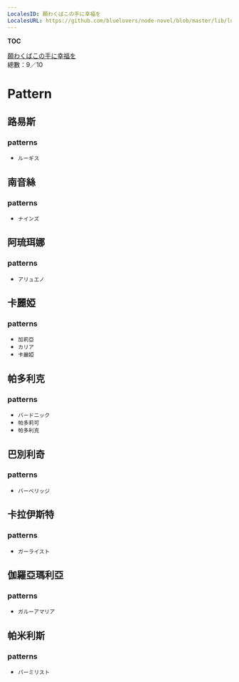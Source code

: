 ```yaml
---
LocalesID: 願わくばこの手に幸福を
LocalesURL: https://github.com/bluelovers/node-novel/blob/master/lib/locales/%E9%A1%98%E3%82%8F%E3%81%8F%E3%81%B0%E3%81%93%E3%81%AE%E6%89%8B%E3%81%AB%E5%B9%B8%E7%A6%8F%E3%82%92.ts
---
```

__TOC__

[願わくばこの手に幸福を](https://github.com/bluelovers/node-novel/blob/master/lib/locales/%E9%A1%98%E3%82%8F%E3%81%8F%E3%81%B0%E3%81%93%E3%81%AE%E6%89%8B%E3%81%AB%E5%B9%B8%E7%A6%8F%E3%82%92.ts)  
總數：9／10

# Pattern

## 路易斯

### patterns

- `ルーギス`

## 南音絲

### patterns

- `ナインズ`

## 阿琉珥娜

### patterns

- `アリュエノ`

## 卡麗婭

### patterns

- `加莉亞`
- `カリア`
- `卡麗婭`

## 帕多利克

### patterns

- `バードニック`
- `帕多莉可`
- `帕多利克`

## 巴別利奇

### patterns

- `バーベリッジ`

## 卡拉伊斯特

### patterns

- `ガーライスト`

## 伽羅亞瑪利亞

### patterns

- `ガルーアマリア`

## 帕米利斯

### patterns

- `パーミリスト`


